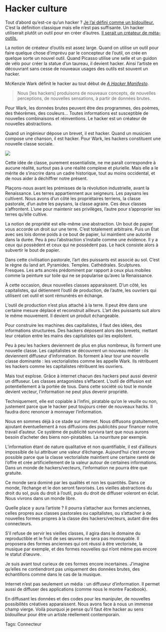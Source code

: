 # Hacker culture

Tout d’abord qu’est-ce qu’un hacker ? [Je l’ai défini comme un bidouilleur.](http://blog.tcrouzet.com/2007/10/10/culture-20/) C’est la définition classique mais elle n’est pas suffisante. Un hacker utiliserait plutôt un outil pour en créer d’autres. [Il serait un créateur de méta-outils.](http://blog.tcrouzet.com/2007/10/12/culture-et-technologie/)

La notion de créateur d’outils est assez large. Quand on utilise un outil pour faire quelque chose d’imprévu par le concepteur de l’outil, on crée en quelque sorte un nouvel outil. Quand Picasso utilise une selle et un guidon de vélo pour créer la statue d’un taureau, il devient hacker. Ainsi l’artiste en découvrant sans cesse de nouveaux usages des outils est souvent un hacker.

McKenzie Wark définit le hacker au tout début de [*A Hacker Manifesto*](http://www.criticalsecret.com/a_hacker_manifesto).

> Nous \[les hackers\] produisons de nouveaux concepts, de nouvelles perceptions, de nouvelles sensations, à partir de données brutes.

Pour Wark, les données brutes peuvent être des programmes, des poèmes, des théorèmes, des couleurs… Toutes informations est susceptible de nouvelles combinaisons et réinventions. Le hacker est un créateur de nouvelles abstractions.

Quand un ingénieur dépose un brevet, il est hacker. Quand un musicien compose une chanson, il est hacker. Pour Wark, les hackers constituent une nouvelle classe sociale.

![](http://blog.tcrouzet.comhttps://tcrouzet.com/images_tc/2007/10/hacker-culture.gif)

Cette idée de classe, purement essentialiste, ne me paraît correspondre à aucune réalité, surtout pas à une réalité complexe et plurielle. Mais elle a le mérite de s’inscrire dans un cadre historique, tout au moins occidental, et de nous aider à déchiffrer notre présent.

Plaçons-nous avant les prémisses de la révolution industrielle, avant la Renaissance. Les terres appartiennent aux seigneurs. Les paysans les cultivent. Nous avons d’un côté les propriétaires terriens, la classe pastorale, d’un autre les paysans, la classe agraire. Ces deux classes s’affrontent. L’une pour maintenir ses privilèges, l’autre pour s’approprier les terres qu’elle cultive.

La notion de propriété est elle-même une abstraction. Un bout de papier vous accorde un droit sur une terre. C’est totalement arbitraire. Puis un État avec ses lois donne poids à ce bout de papier, lui maintient une autorité dans la durée. Peu à peu l’abstraction s’installe comme une évidence. Il y a ceux qui possèdent et ceux qui ne possèdent pas. Le hack consiste alors à subvertir le bout de papier.

Dans cette civilisation pastorale, l’art des puissants est associé au sol. C’est le règne du land art. Pyramides. Temples. Cathédrales. Sculptures. Fresques. Les arts ancrés prédominent par rapport à ceux plus mobiles comme la peinture sur toile qui ne se popularise qu’avec la Renaissance.

À cette occasion, deux nouvelles classes apparaissent. D’un côté, les capitalistes, qui détiennent l’outil de production, de l’autre, les ouvriers qui utilisent cet outil et sont rémunérés en échange.

L’outil de production n’est plus attaché à la terre. Il peut être dans une certaine mesure déplacé et reconstruit ailleurs. L’art des puissants suit alors le même mouvement. Il devient un produit échangeable.

Pour construire les machines des capitalistes, il faut des idées, des informations structurées. Des hackers déposent alors des brevets, mettant leur création entre les mains des capitalistes qui les exploitent.

Peu à peu les hackers deviennent de plus en plus nombreux, ils forment une nouvelle classe. Les capitalistes se découvrent un nouveau métier : ils deviennent diffuseur d’information. Ils forment à leur tour une nouvelle classe dominante : les vectorialistes comme les appelle Wark. Ils rétribuent les hackers comme les capitalistes rétribuent les ouvriers.

Mais tout explose. Grâce à internet chacun des hackers peut aussi devenir un diffuseur. Les classes antagonistes s’effacent. L’outil de diffusion est potentiellement à la portée de tous. Dans cette société où tout le monde devient vecteur, l’information ne peut plus devenir propriété.

Techniquement, elle est copiable à l’infini, piratable qu’on le veuille ou non, justement parce que le hacker peut toujours créer de nouveaux hacks. Il faudra donc renoncer à monnayer l’information.

Nous en sommes déjà à ce stade sur internet. Nous diffusons gratuitement, ajoutant éventuellement à nos diffusions des publicités pour financer notre travail d’auteur. Ce système de publicité survivra tant que nous aurons besoin d’acheter des biens non-piratables. La nourriture par exemple.

L’information étant de nature qualitative et non quantifiable, il est d’ailleurs impossible de lui attribuer une valeur d’échange. Aujourd’hui c’est encore possible parce que la classe vectorialiste maintient une certaine rareté de l’offre et crée artificiellement de la valeur autour de certaines informations. Dans un monde de hackers/vecteurs, l’information ne pourra être que gratuite.

Ce monde sera dominé par les qualités et non les quantités. Dans ce monde, l’échange et le don seront favorisés. Les vieilles abstractions du droit du sol, puis du droit à l’outil, puis du droit de diffuser voleront en éclat. Nous vivrons dans un monde libre.

Quelle place y aura l’artiste ? Il pourra s’attacher aux formes anciennes, celles propres aux classes pastorales ou capitalistes, ou s’attacher à de nouvelles formes propres à la classe des hackers/vecteurs, autant dire des connecteurs.

S’il refuse de servir les vieilles classes, il agira dans le domaine du reproductible et le fruit de ses œuvres ne sera pas monnayable. Il proposera des formes anciennes qui ont réussi à être vectorisée, la musique par exemple, et des formes nouvelles qui n’ont même pas encore le statut d’œuvre.

Je suis avant tout curieux de ces formes encore incertaines. J’imagine qu’elles ne contiendront pas uniquement des données brutes, des échantillons comme dans le cas de la musique.

Internet n’est pas seulement un média : un diffuseur d’information. Il permet aussi de diffuser des applications (comme nous le montre Facebook).

En diffusant les données et des codes pour les manipuler, de nouvelles possibilités créatives apparaissent. Nous avons face à nous un immense champ vierge. Voilà pourquoi je pense qu’il faut être hacker au sens bidouilleur pour être un artiste réellement contemporain.

Tags: Connecteur